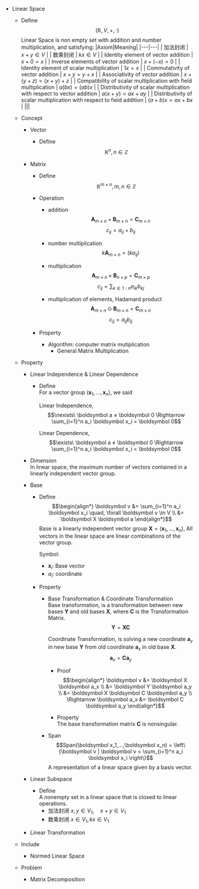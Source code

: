 * Linear Space
  - Define  
    $$(\mathbb R, V, +, \cdot)$$ 
    Linear Space is non empty set with addition and number multiplication, and satisfying:
    |Axiom|Meaning|
    |---|---|
    | 加法封闭 | $x+y \in V$ |
    | 数乘封闭 | $k x \in V$ |
    | Identity element of vector addition | $x+0=x$ |
    | Inverse elements of vector addition | $x+(-x) = 0$ |
    | Identity element of scalar multiplication | $1x = x$ |
    | Commutativity of vector addition | $x+y = y+x$ |
    | Associativity of vector addition | $x+(y+z) = (x+y) +z$ |
    | Compatibility of scalar multiplication with field multiplication | $a(bx) = (a b)x$ |
    | Distributivity of scalar multiplication with respect to vector addition | $a(x+y) = a x + a y$ |
    | Distributivity of scalar multiplication with respect to field addition | $(a+b)x = ax+bx$ |
    |||

  - Concept
    * Vector
      - Define
        $$\mathbb R^{n}, n \in \mathbb Z$$

    * Matrix 
      - Define
        $$\mathbb R^{m \times n}, m, n \in \mathbb Z$$
        
      - Operation
        - addition
          $$\boldsymbol A_{m \times n} + \boldsymbol B_{m \times n} = \boldsymbol C_{m \times n}$$
          $$c_{ij} = a_{ij} + b_{ij}$$

        - number multiplication
          $$k \boldsymbol A_{m \times n} = (k a_{ij})$$

        - multiplication
          $$\boldsymbol A_{m \times n} \times \boldsymbol B_{n \times p} = \boldsymbol C_{m \times p}$$
          $$c_{ij} = \sum_{k \in 1:n} a_{ik} b_{kj}$$

        - multiplication of elements, Hadamard product
          $$\boldsymbol A_{m \times n} \odot \boldsymbol B_{m \times n} = \boldsymbol C_{m \times n}$$
          $$c_{ij} = a_{ij} b_{ij}$$

      - Property

        - Algorithm: computer matrix mutiplication
          * General Matrix Multiplication

  - Property
    * Linear Independence & Linear Dependence
      - Define  
        For a vector group $(\boldsymbol x_1, ... , \boldsymbol x_n)$, we said  

        Linear Independence,
        $$\nexists\ \boldsymbol a ≠ \boldsymbol 0 \Rightarrow \sum_{i=1}^n a_i \boldsymbol x_i = \boldsymbol 0$$ 

        Linear Dependence,
        $$\exists\ \boldsymbol a ≠ \boldsymbol 0 \Rightarrow \sum_{i=1}^n a_i \boldsymbol x_i = \boldsymbol 0$$ 

    - Dimension  
      In linear space, the maximum number of vectors contained in a linearly independent vector group.

    * Base 
      - Define
        $$\begin{align*}
          \boldsymbol v 
          &= \sum_{i=1}^n a_i \boldsymbol x_i \quad, \forall \boldsymbol v \in V  \\
          &= \boldsymbol X \boldsymbol a
        \end{align*}$$
        Base is a linearly independent vector group $\boldsymbol X = (\boldsymbol x_1, ... , \boldsymbol x_n)$, All vectors in the linear space are linear combinations of the vector group.

        Symbol:
        - $\boldsymbol x_i$: Base vector
        - $a_i$: coordinate

      - Property 
        - Base Transformation & Coordinate Transformation  
          Base transformation, is a transformation between new bases $\boldsymbol Y$ and old bases $\boldsymbol X$, where $\boldsymbol C$ is the Transformation Matrix.
          $$\boldsymbol Y = \boldsymbol X \boldsymbol C$$
          
          Coordinate Transformation, is solving a new coordinate $\boldsymbol a_y$ in new base $\boldsymbol Y$ from old coordinate $\boldsymbol a_x$ in old base $\boldsymbol X$.
          $$\boldsymbol a_x = \boldsymbol C \boldsymbol a_y$$
          
          
          - Proof
            $$\begin{align*}
              \boldsymbol v 
              &= \boldsymbol X \boldsymbol a_x  \\
              &= \boldsymbol Y \boldsymbol a_y  \\ 
              &= \boldsymbol X \boldsymbol C \boldsymbol a_y  \\ 
              \Rightarrow \boldsymbol a_x &= \boldsymbol C \boldsymbol a_y
            \end{align*}$$

          - Property  
            The base transformation matrix $\boldsymbol C$ is nonsingular.

        - Span
          $$Span(\boldsymbol x_1,...,\boldsymbol x_n) = \left\{\boldsymbol v | \boldsymbol v = \sum_{i=1}^n a_i \boldsymbol x_i \right\}$$ 
          A representation of a linear space given by a basis vector.

    * Linear Subspace
      - Define  
        A nonempty set in a linear space that is closed to linear operations.
        - 加法封闭 $x,y\in V_1 ,\quad x+y \in V_1$
        - 数乘封闭 $x \in V_1, k x \in V_1$

    * Linear Transformation

  - Include
    * Normed Linear Space
    
  - Problem
    * Matrix Decomposition